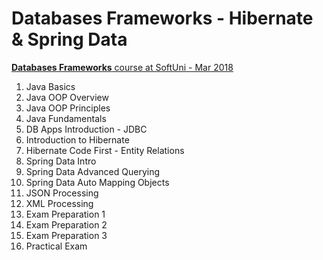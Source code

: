 # Databases Frameworks - Hibernate & Spring Data

[**Databases Frameworks** course at SoftUni - Mar 2018](https://softuni.bg/trainings/1847/databases-frameworks-hibernate-and-spring-data-march-2018)

1. Java Basics
1. Java OOP Overview
1. Java OOP Principles
1. Java Fundamentals
1. DB Apps Introduction - JDBC
1. Introduction to Hibernate
1. Hibernate Code First - Entity Relations
1. Spring Data Intro
1. Spring Data Advanced Querying
1. Spring Data Auto Mapping Objects
1. JSON Processing
1. XML Processing
1. Exam Preparation 1
1. Exam Preparation 2
1. Exam Preparation 3
1. Practical Exam

